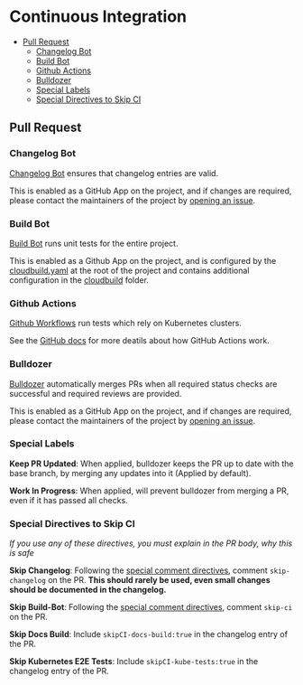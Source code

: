 # Continuous Integration
- [Pull Request](#pull-request)
    - [Changelog Bot](#changelog-bot)
    - [Build Bot](#build-bot)
    - [Github Actions](#github-actions)
    - [Bulldozer](#bulldozer)
    - [Special Labels](#special-labels)
    - [Special Directives to Skip CI](#special-directives-to-skip-ci)

## Pull Request

### Changelog Bot
[Changelog Bot](https://github.com/solo-io/changelog-bot) ensures that changelog entries are valid.

This is enabled as a GitHub App on the project, and if changes are required, please contact the maintainers of the project by [opening an issue](/devel/contributing/issues.md).

### Build Bot
[Build Bot](https://github.com/solo-io/build-bot) runs unit tests for the entire project. 

This is enabled as a Github App on the project, and is configured by the [cloudbuild.yaml](../cloudbuild.yaml) at the root of the project and contains additional configuration in the [cloudbuild](cloudbuild) folder.

### Github Actions
[Github Workflows](/.github/workflows) run tests which rely on Kubernetes clusters.

See the [GitHub docs](https://docs.github.com/en/actions/automating-builds-and-tests/about-continuous-integration#about-continuous-integration-using-github-actions) for more deatils about how GitHub Actions work.

### Bulldozer
[Bulldozer](https://github.com/solo-io/bulldozer) automatically merges PRs when all required status checks are successful and required reviews are provided.

This is enabled as a GitHub App on the project, and if changes are required, please contact the maintainers of the project by [opening an issue](/devel/contributing/issues.md).

### Special Labels
**Keep PR Updated**: When applied, bulldozer keeps the PR up to date with the base branch, by merging any updates into it (Applied by default).

**Work In Progress**: When applied, will prevent bulldozer from merging a PR, even if it has passed all checks.

### Special Directives to Skip CI
*If you use any of these directives, you must explain in the PR body, why this is safe*

**Skip Changelog**: Following the [special comment directives](https://github.com/solo-io/changelog-bot#issue-comment-directives), comment `skip-changelog` on the PR. **This should rarely be used, even small changes should be documented in the changelog.**

**Skip Build-Bot**: Following the [special comment directives](https://github.com/solo-io/build-bot#issue-comment-directives), comment `skip-ci` on the PR.

**Skip Docs Build**: Include `skipCI-docs-build:true` in the changelog entry of the PR.

**Skip Kubernetes E2E Tests**: Include `skipCI-kube-tests:true` in the changelog entry of the PR.